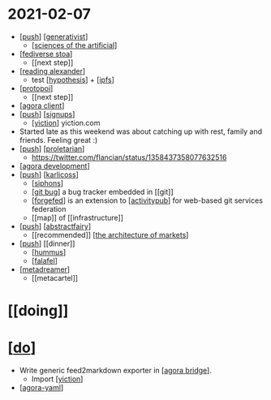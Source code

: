 # 2021-02-07

- [[push]] [[generativist]]
  - [[sciences of the artificial]]
- [[fediverse stoa]]
  - [[next step]]
- [[reading alexander]]
  - test [[hypothesis]] + [[ipfs]] 
- [[protopoi]]
  - [[next step]]
- [[agora client]]
- [[push]] [[signups]]
  - [[yiction]] yiction.com
- Started late as this weekend was about catching up with rest, family and friends. Feeling great :)
- [[push]] [[proletarian]]
  - https://twitter.com/flancian/status/1358437358077632516
- [[agora development]]
- [[push]] [[karlicoss]]
  - [[siphons]]
  - [[git bug]] a bug tracker embedded in [[git]]
  - [[forgefed]] is an extension to [[activitypub]] for web-based git services federation
  - [[map]] of [[infrastructure]]
- [[push]] [[abstractfairy]]
  - [[recommended]] [[the architecture of markets]]
- [[push]] [[dinner]]
  - [[hummus]]
  - [[falafel]]
- [[metadreamer]]
  - [[metacartel]]

# [[doing]]
# [[do]]
- Write generic feed2markdown exporter in [[agora bridge]].
  - Import [[yiction]]
- [[agora-yaml]]

[//begin]: # "Autogenerated link references for markdown compatibility"
[push]: ../push "Push"
[generativist]: ../generativist "Generativist"
[sciences of the artificial]: ../sciences-of-the-artificial "Sciences of the Artificial"
[fediverse stoa]: ../fediverse-stoa "Fediverse Stoa"
[reading alexander]: ../reading-alexander "Reading Alexander"
[hypothesis]: ../hypothesis "Hypothesis"
[ipfs]: ../ipfs "Ipfs"
[protopoi]: ../protopoi "Protopoi"
[agora client]: ../agora-client "Agora Client"
[signups]: ../signups "Signups"
[yiction]: ../yiction "Yiction"
[proletarian]: ../proletarian "Proletarian"
[agora development]: ../agora-development "Agora Development"
[karlicoss]: ../karlicoss "Karlicoss"
[siphons]: ../siphons "Siphons"
[git bug]: ../git-bug "Git Bug"
[forgefed]: ../forgefed "Forgefed"
[activitypub]: ../activitypub "ActivityPub"
[abstractfairy]: ../abstractfairy "AbstractFairy"
[the architecture of markets]: ../the-architecture-of-markets "The Architecture of Markets"
[hummus]: ../hummus "Hummus"
[falafel]: ../falafel "Falafel"
[metadreamer]: ../metadreamer "Metadreamer"
[do]: ../do "Do"
[agora bridge]: ../agora-bridge "Agora Bridge"
[agora-yaml]: ../agora-yaml "Agora Yaml"
[//end]: # "Autogenerated link references"
